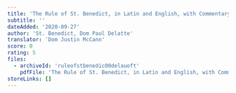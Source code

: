 ```yaml
---
title: 'The Rule of St. Benedict, in Latin and English, with Commentary'
subtitle: ''
dateAdded: '2020-09-27'
author: 'St. Benedict, Dom Paul Delatte'
translator: 'Dom Justin McCann'
score: 0
rating: 5
files:
  - archiveId: 'ruleofstbenedic00delauoft'
    pdfFile: 'The Rule of St. Benedict, in Latin and English, with Commentary.pdf'
storeLinks: []
---
```


